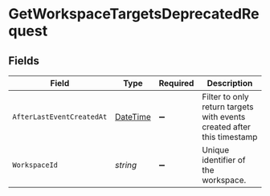 # GetWorkspaceTargetsDeprecatedRequest


## Fields

| Field                                                                                 | Type                                                                                  | Required                                                                              | Description                                                                           |
| ------------------------------------------------------------------------------------- | ------------------------------------------------------------------------------------- | ------------------------------------------------------------------------------------- | ------------------------------------------------------------------------------------- |
| `AfterLastEventCreatedAt`                                                             | [DateTime](https://learn.microsoft.com/en-us/dotnet/api/system.datetime?view=net-5.0) | :heavy_minus_sign:                                                                    | Filter to only return targets with events created after this timestamp                |
| `WorkspaceId`                                                                         | *string*                                                                              | :heavy_minus_sign:                                                                    | Unique identifier of the workspace.                                                   |